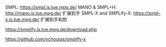 
SMPL: https://smpl.is.tue.mpg.de/
MANO & SMPL+H: http://mano.is.tue.mpg.de/ 扩展到手
SMPL-X and SMPLify-X: https://smpl-x.is.tue.mpg.de/ 扩展到手和脸

https://smplify.is.tue.mpg.de/download.php

https://github.com/vchoutas/smplify-x